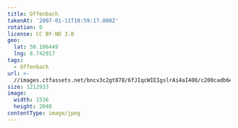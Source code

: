 ```yaml
---
title: Offenbach
takenAt: '2007-01-11T10:59:17.000Z'
rotation: 0
license: CC BY-ND 3.0
geo:
  lat: 50.106449
  lng: 8.742917
tags:
  - Offenbach
url: >-
  //images.ctfassets.net/bncv3c2gt878/6fJIqcWIEIgslrAi4aI40O/c200cadb6e7edf6fd3d353e389fa0333/offenbach_4545507020_o
size: 1212933
image:
  width: 1536
  height: 2048
contentType: image/jpeg
---
```


